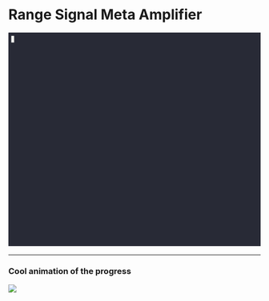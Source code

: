 # **R**ang**e** **S**ignal **M**eta **A**mplifier

![](.demos/resma.0.0.0+gamma.20250625183636.gif)

---

### Cool animation of the progress
![](.demos/progress/progress_2025-07-01(1017).gif)